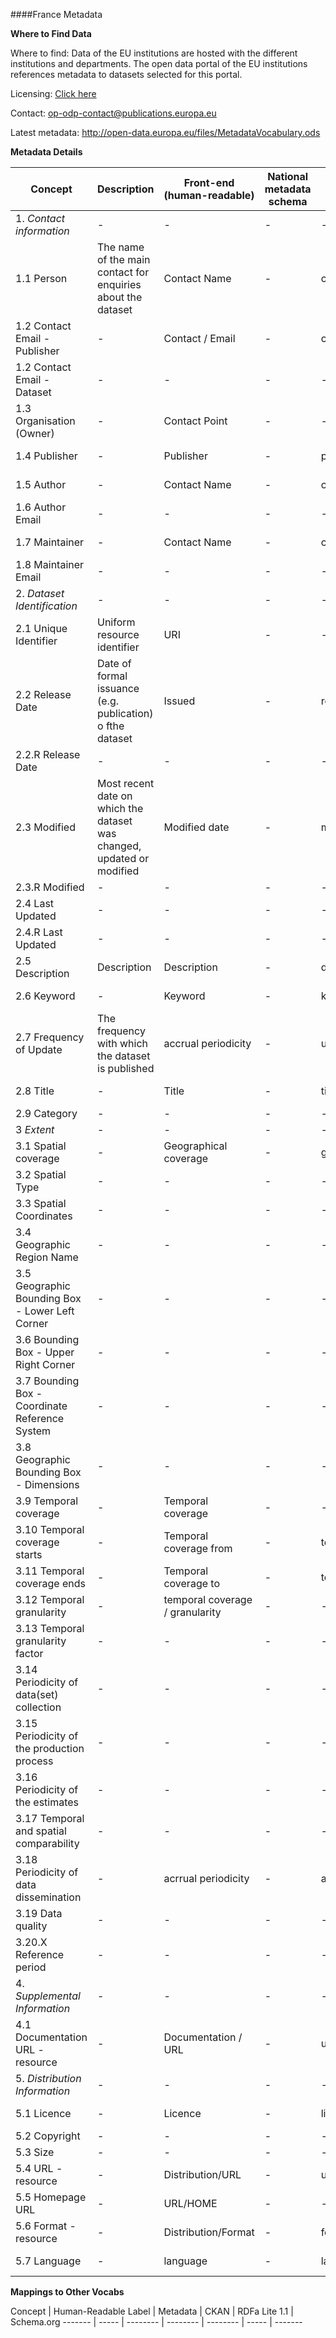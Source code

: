 ####France Metadata

**Where to Find Data**

Where to find: Data of the EU institutions are hosted with the different institutions and departments. The open data portal of the EU institutions references metadata to datasets selected for this portal.

Licensing: [Click here](http://ec.europa.eu/geninfo/legal_notices_en.htm)

Contact: op-odp-contact@publications.europa.eu

Latest metadata: http://open-data.europa.eu/files/MetadataVocabulary.ods

**Metadata Details**

Concept|Description|Front-end (human-readable)|National metadata schema|Back-end machine-readable|Required|Data Type|Format: pattern|Cardinality|Usage Notes
------- | -------- | ----- | ---- | ---------- | ---------|-------|-------|-------|------
1. *Contact information*  |  -	|	-	|	-	|	-	|	-	|	-	|	-	|	-	|	-	|
1.1 Person	|	The name of the main contact for enquiries about the dataset	|	Contact Name	|	-	|	contact_name	|	-	|	RDF literal	|	-	|	(1,1)	|	-	|
1.2 Contact Email - Publisher	|	-	|	Contact / Email	|	-	|	contact_email	|	-	|	RDF literal	|	-	|	(0,1)	|	-	|
1.2 Contact Email - Dataset	|	-	|	-	|	-	|	-	|	-	|	-	|	-	|	-	|	-	|
1.3 Organisation (Owner)	|	-	|	Contact Point	|	-	|	-	|	-	|	Resource	|	-	|	(0,1))	|	-	|
1.4 Publisher	|	-	|	Publisher	|	-	|	published_by	|	-	|	NAL code	|	-	|	(1,1)	|	-	|
1.5 Author	|	-	|	Contact Name	|	-	|	contact_name	|	-	|	RDF literal	|	-	|	(1,1)	|	-	|
1.6 Author Email	|	-	|	-	|	-	|	-	|	-	|	-	|	-	|	-	|	-	|
1.7 Maintainer	|	-	|	Contact Name	|	-	|	contact_name	|	-	|	RDF literal	|	-	|	(1,1)	|	-	|
1.8 Maintainer Email	|	-	|	-	|	-	|	-	|	-	|	-	|	-	|	-	|	-	|
2. *Dataset Identification*	|	-	|	-	|	-	|	-	|	-	|	-	|	-	|	-	|	-	|
2.1 Unique Identifier	|	Uniform resource identifier	|	URI	|	-	|	-	|	-	|	RDF literal	|	-	|	(1,1)	|	-	|
2.2 Release Date	|	Date of formal issuance (e.g. publication) o fthe dataset	|	Issued	|	-	|	release_date	|	-	|	Datetime	|	-	|	(0,1)	|	-	|
2.2.R Release Date	|	-	|	-	|	-	|	-	|	-	|	-	|	-	|	-	|	-	|
2.3 Modified	|	Most recent date on which the dataset was changed, updated or modified	|	Modified date	|	-	|	modified_date	|	-	|	Datetime	|	-	|	(1,1)	|	-	|
2.3.R Modified	|	-	|	-	|	-	|	-	|	-	|	-	|	-	|	-	|	-	|
2.4 Last Updated	|	-	|	-	|	-	|	-	|	-	|	-	|	-	|	-	|	-	|
2.4.R Last Updated	|	-	|	-	|	-	|	-	|	-	|	-	|	-	|	-	|	-	|
2.5 Description	|	Description	|	Description	|	-	|	description	|	-	|	RDF literal	|	-	|	-	|	-	|
2.6 Keyword	|	-	|	Keyword	|	-	|	keyword_string	|	-	|	RDF literal	|	-	|	-	|	-	|
2.7 Frequency of Update	|	The frequency with which the dataset is published	|	accrual periodicity	|	-	|	update_frequency	|	-	|	RDF literal	|	-	|	(0,1)	|	-	|
2.8 Title	|	-	|	Title	|	-	|	title	|	-	|	RDF literal	|	-	|	(1,1)	|	-	|
2.9 Category	|	-	|	-	|	-	|	-	|	-	|	-	|	-	|	-	|	-	|
3 *Extent*	|	-	|	-	|	-	|	-	|	-	|	-	|	-	|	-	|	-	|
3.1 Spatial coverage	|	-	|	Geographical coverage	|	-	|	geographical_coverage	|	-	|	NAL code	|	-	|	-	|	-	|
3.2 Spatial Type	|	-	|	-	|	-	|	-	|	-	|	-	|	-	|	-	|	-	|
3.3 Spatial Coordinates	|	-	|	-	|	-	|	-	|	-	|	-	|	-	|	-	|	-	|
3.4 Geographic Region Name	|	-	|	-	|	-	|	-	|	-	|	-	|	-	|	-	|	-	|
3.5 Geographic Bounding Box - Lower Left Corner  	|	-	|	-	|	-	|	-	|	-	|	-	|	-	|	-	|	-	|
3.6 Bounding Box - Upper Right Corner  	|	-	|	-	|	-	|	-	|	-	|	-	|	-	|	-	|	-	|
3.7 Bounding Box - Coordinate Reference System  	|	-	|	-	|	-	|	-	|	-	|	-	|	-	|	-	|	-	|
3.8 Geographic Bounding Box - Dimensions  	|	-	|	-	|	-	|	-	|	-	|	-	|	-	|	-	|	-	|
3.9 Temporal coverage	|	-	|	Temporal coverage	|	-	|	-	|	-	|	Resource	|	-	|	(0,1)	|	-	|
3.10 Temporal coverage starts	|	-	|	Temporal coverage from	|	-	|	temporal_coverage_from	|	-	|	Datetime	|	-	|	(0,1)	|	-	|
3.11 Temporal coverage ends	|	-	|	Temporal coverage to	|	-	|	temporal_coverage_to	|	-	|	Datetime	|	-	|	(0,1)	|	-	|
3.12 Temporal granularity	|	-	|	temporal coverage / granularity	|	-	|	-	|	-	|	-	|	-	|	-	|	-	|
3.13 Temporal granularity factor	|	-	|	-	|	-	|	-	|	-	|	-	|	-	|	-	|	-	|
3.14 Periodicity of data(set) collection	|	-	|	-	|	-	|	-	|	-	|	-	|	-	|	-	|	-	|
3.15 Periodicity of the production process	|	-	|	-	|	-	|	-	|	-	|	-	|	-	|	-	|	-	|
3.16 Periodicity of the estimates	|	-	|	-	|	-	|	-	|	-	|	-	|	-	|	-	|	-	|
3.17 Temporal and spatial comparability	|	-	|	-	|	-	|	-	|	-	|	-	|	-	|	-	|	-	|
3.18 Periodicity of data dissemination	|	-	|	acrrual periodicity	|	-	|	accural_periodicity	|	-	|	RDF literal	|	-	|	(0,1)	|	-	|
3.19 Data quality	|	-	|	-	|	-	|	-	|	-	|	-	|	-	|	-	|	-	|
3.20.X Reference period	|	-	|	-	|	-	|	-	|	-	|	-	|	-	|	-	|	-	|
4. *Supplemental Information*	|	-	|	-	|	-	|	-	|	-	|	-	|	-	|	-	|	-	|
4.1 Documentation URL - resource	|	-	|	Documentation / URL	|	-	|	url	|	-	|	URL	|	-	|	(1,1)	|	-	|
5. *Distribution Information*	|	-	|	-	|	-	|	-	|	-	|	-	|	-	|	-	|	-	|
5.1 Licence	|	-	|	Licence	|	-	|	license_id	|	-	|	NAL code	|	-	|	-	|	-	|
5.2 Copyright	|	-	|	-	|	-	|	-	|	-	|	-	|	-	|	-	|	-	|
5.3 Size	|	-	|	-	|	-	|	-	|	-	|	-	|	-	|	-	|	-	|
5.4 URL - resource	|	-	|	Distribution/URL	|	-	|	url	|	-	|	URL	|	-	|	(1,1)	|	-	|
5.5 Homepage URL	|	-	|	URL/HOME	|	-	|	-	|	-	|	-	|	-	|	-	|	-	|
5.6 Format - resource	|	-	|	Distribution/Format	|	-	|	format	|	-	|	RDF literal	|	-	|	(1,1)	|	-	|
5.7 Language	|	-	|	language	|	-	|	language	|	-	|	NAL code	|	-	|	-	|	-	|



**Mappings to Other Vocabs**

Concept | Human-Readable Label | Metadata | CKAN | RDFa Lite 1.1 | Schema.org
------- | ----- | -------- | -------- | -------- | ----- | -------

